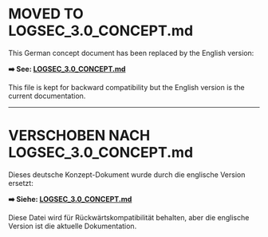 # MOVED TO LOGSEC_3.0_CONCEPT.md

This German concept document has been replaced by the English version:

**➡️ See: [LOGSEC_3.0_CONCEPT.md](LOGSEC_3.0_CONCEPT.md)**

This file is kept for backward compatibility but the English version is the current documentation.

---

# VERSCHOBEN NACH LOGSEC_3.0_CONCEPT.md

Dieses deutsche Konzept-Dokument wurde durch die englische Version ersetzt:

**➡️ Siehe: [LOGSEC_3.0_CONCEPT.md](LOGSEC_3.0_CONCEPT.md)**

Diese Datei wird für Rückwärtskompatibilität behalten, aber die englische Version ist die aktuelle Dokumentation.
